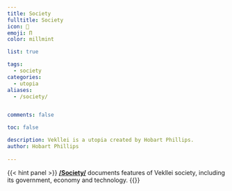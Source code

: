 ```yaml
---
title: Society
fulltitle: Society
icon: 📓
emoji: Π
color: millmint

list: true

tags: 
  - society
categories:
  - utopia
aliases:
  - /society/


comments: false

toc: false

description: Vekllei is a utopia created by Hobart Phillips.
author: Hobart Phillips
 
---
```

{{< hint panel >}}
[**/Society/**](/factbook/society/) documents features of Vekllei society, including its government, economy and technology.
{{</hint>}}